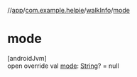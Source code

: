 //[app](../../../index.md)/[com.example.helpie](../index.md)/[walkInfo](index.md)/[mode](mode.md)

# mode

[androidJvm]\
open override val [mode](mode.md): [String](https://kotlinlang.org/api/latest/jvm/stdlib/kotlin/-string/index.html)? = null

